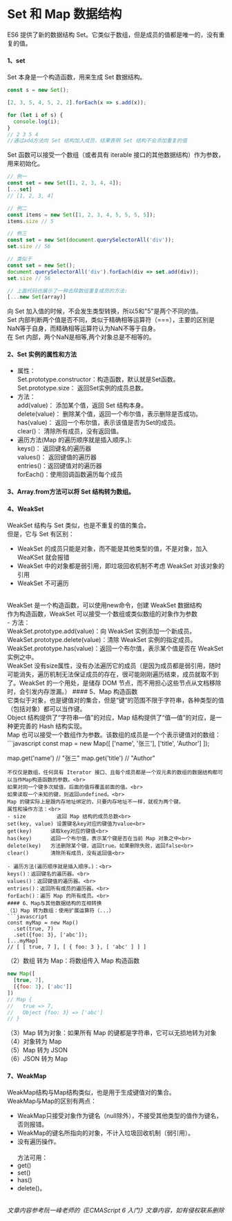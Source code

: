 # Set 和 Map 数据结构
ES6 提供了新的数据结构 Set。它类似于数组，但是成员的值都是唯一的，没有重复的值。
#### 1、set
Set 本身是一个构造函数，用来生成 Set 数据结构。
```javascript
const s = new Set();

[2, 3, 5, 4, 5, 2, 2].forEach(x => s.add(x));

for (let i of s) {
  console.log(i);
}
// 2 3 5 4
//通过add方法向 Set 结构加入成员，结果表明 Set 结构不会添加重复的值
```
Set 函数可以接受一个数组（或者具有 iterable 接口的其他数据结构）作为参数，用来初始化。
```javascript
// 例一
const set = new Set([1, 2, 3, 4, 4]);
[...set]
// [1, 2, 3, 4]

// 例二
const items = new Set([1, 2, 3, 4, 5, 5, 5, 5]);
items.size // 5

// 例三
const set = new Set(document.querySelectorAll('div'));
set.size // 56

// 类似于
const set = new Set();
document.querySelectorAll('div').forEach(div => set.add(div));
set.size // 56

// 上面代码也展示了一种去除数组重复成员的方法:
[...new Set(array)]
```
向 Set 加入值的时候，不会发生类型转换，所以5和"5"是两个不同的值。<br>
Set 内部判断两个值是否不同，类似于精确相等运算符（===），主要的区别是NaN等于自身，而精确相等运算符认为NaN不等于自身。<br>
在 Set 内部，两个NaN是相等,两个对象总是不相等的。
#### 2、Set 实例的属性和方法
- 属性：<br>
Set.prototype.constructor：构造函数，默认就是Set函数。<br>
Set.prototype.size：       返回Set实例的成员总数。
- 方法：<br>
add(value)：               添加某个值，返回 Set 结构本身。<br>
delete(value)：            删除某个值，返回一个布尔值，表示删除是否成功。<br>
has(value)：               返回一个布尔值，表示该值是否为Set的成员。<br>
clear()：                  清除所有成员，没有返回值。
- 遍历方法(Map 的遍历顺序就是插入顺序。):<br>
keys()：   返回键名的遍历器<br>
values()： 返回键值的遍历器<br>
entries()：返回键值对的遍历器<br>
forEach()：使用回调函数遍历每个成员<br>

#### 3、Array.from方法可以将 Set 结构转为数组。
#### 4、WeakSet
WeakSet 结构与 Set 类似，也是不重复的值的集合。<br>
但是，它与 Set 有区别：<br>
- WeakSet 的成员只能是对象，而不能是其他类型的值，不是对象，加入 WeaKSet 就会报错
- WeakSet 中的对象都是弱引用，即垃圾回收机制不考虑 WeakSet 对该对象的引用
- WeakSet 不可遍历<br>
<br>
WeakSet 是一个构造函数，可以使用new命令，创建 WeakSet 数据结构<br>
作为构造函数，WeakSet 可以接受一个数组或类似数组的对象作为参数<br>
- 方法：<br>
WeakSet.prototype.add(value)：向 WeakSet 实例添加一个新成员。<br>
WeakSet.prototype.delete(value)：清除 WeakSet 实例的指定成员。<br>
WeakSet.prototype.has(value)：返回一个布尔值，表示某个值是否在 WeakSet 实例之中。<br>
WeakSet 没有size属性，没有办法遍历它的成员（是因为成员都是弱引用，随时可能消失，遍历机制无法保证成员的存在，很可能刚刚遍历结束，成员就取不到了。WeakSet 的一个用处，是储存 DOM 节点，而不用担心这些节点从文档移除时，会引发内存泄漏。）
#### 5、Map
构造函数<br>
它类似于对象，也是键值对的集合，但是“键”的范围不限于字符串，各种类型的值（包括对象）都可以当作键。<br>
Object 结构提供了“字符串—值”的对应，Map 结构提供了“值—值”的对应，是一种更完善的 Hash 结构实现。<br>
Map 也可以接受一个数组作为参数。该数组的成员是一个个表示键值对的数组：
```javascript
const map = new Map([
  ['name', '张三'],
  ['title', 'Author']
]);

map.get('name') // "张三"
map.get('title') // "Author"
```
不仅仅是数组，任何具有 Iterator 接口、且每个成员都是一个双元素的数组的数据结构都可以当作Map构造函数的参数。<br>
如果对同一个键多次赋值，后面的值将覆盖前面的值。<br>
如果读取一个未知的键，则返回undefined。<br>
Map 的键实际上是跟内存地址绑定的，只要内存地址不一样，就视为两个键。
属性和操作方法：<br>
- size          返回 Map 结构的成员总数<br>
set(key, value) 设置键名key对应的键值为value<br>
get(key)      读取key对应的键值<br>
has(key)      返回一个布尔值，表示某个键是否在当前 Map 对象之中<br>
delete(key)   方法删除某个键，返回true。如果删除失败，返回false<br>
clear()       清除所有成员，没有返回值<br>

- 遍历方法(遍历顺序就是插入顺序。)：<br>
keys()：返回键名的遍历器。<br>
values()：返回键值的遍历器。<br>
entries()：返回所有成员的遍历器。<br>
forEach()：遍历 Map 的所有成员。<br>
#### 6、Map与其他数据结构的互相转换
（1）Map 转为数组：使用扩展运算符（...）
```javascript
const myMap = new Map()
  .set(true, 7)
  .set({foo: 3}, ['abc']);
[...myMap]
// [ [ true, 7 ], [ { foo: 3 }, [ 'abc' ] ] ]
```
（2）数组 转为 Map：将数组传入 Map 构造函数
```javascript
new Map([
  [true, 7],
  [{foo: 3}, ['abc']]
])
// Map {
//   true => 7,
//   Object {foo: 3} => ['abc']
// }
```
（3）Map 转为对象：如果所有 Map 的键都是字符串，它可以无损地转为对象<br>
（4）对象转为 Map<br>
（5）Map 转为 JSON<br>
（6）JSON 转为 Map<br>
#### 7、WeakMap
WeakMap结构与Map结构类似，也是用于生成键值对的集合。<br>
WeakMap与Map的区别有两点：<br>
- WeakMap只接受对象作为键名（null除外），不接受其他类型的值作为键名，否则报错。
- WeakMap的键名所指向的对象，不计入垃圾回收机制（弱引用）。
- 没有遍历操作。
<br><br>
方法可用：<br>
- get()
- set()
- has()
- delete()。
<br><br>

*文章内容参考阮一峰老师的《ECMAScript 6 入门》文章内容，如有侵权联系删除*

























